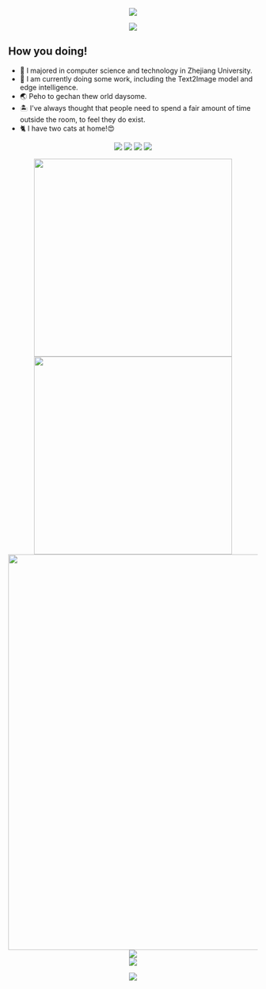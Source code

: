 <!-- https://github.com/kyechan99/capsule-render -->
<p align="center">
<img src="https://capsule-render.vercel.app/api?type=waving&color=timeGradient&height=300&&section=header&text=HI%20THERE!&fontSize=90&fontAlign=50&fontAlignY=30&desc=I%20am%20DjangoJungle!&descAlign=50&descSize=30&descAlignY=60&animation=twinkling">
</p>
 
<!-- https://github.com/DenverCoder1/readme-typing-svg -->
<p align="center">
<img src="https://readme-typing-svg.demolab.com?font=Orbitron&size=25&pause=1000&center=true&vCenter=true&random=false&width=600&lines=Welcome+to+my+GitHub+profile+page!;I+am+super+obsessed+with+programming!" />
</p>

## How you doing!
* 🏫 I majored in computer science and technology in Zhejiang University.
* 🔬 I am currently doing some work, including the Text2Image model and edge intelligence.
* 🌏 Peho to gechan thew orld daysome.
* 🏝️ I've always thought that people need to spend a fair amount of time outside the room, to feel they do exist.
* 🐈 I have two cats at home!😍



<!-- https://github.com/badges/shields -->
<p align="center">
<a href="https://github.com/DjangoJungle"><img src="https://img.shields.io/badge/GitHub-DjangoJungle-blue?logo=github" /></a>
<a href="https://space.bilibili.com/325130632"><img src="https://img.shields.io/badge/哔哩哔哩-Jungle想乡-pink?logo=bilibili" /></a>
<img src="https://img.shields.io/badge/Wechat-15013230805-green?logo=wechat" />
<!-- https://github.com/antonkomarev/github-profile-views-counter -->
<img src="https://komarev.com/ghpvc/?username=DjangoJungle&abbreviated=true&color=yellow" />
</p>
 
<p align="center">
<!-- https://github.com/anuraghazra/github-readme-stats -->
<img align="center" width="400" src="https://github-readme-stats.vercel.app/api?username=DjangoJungle&theme=transparent&include_all_commits=true&show_icons=true&hide_border=true" />
<!-- https://github.com/DenverCoder1/github-readme-streak-stats -->
<img align="center" width="400" src="https://streak-stats.demolab.com?user=DjangoJungle&theme=transparent&date_format=%5BY.%5Dn.j&hide_border=true" />
<br/>
<!-- https://github.com/Ashutosh00710/github-readme-activity-graph -->
<img width="800" src="https://github-readme-activity-graph.vercel.app/graph?username=DjangoJungle&theme=github-compact&hide_border=true&area=true">
<br/>
<!-- https://github.com/anuraghazra/github-readme-stats -->
<img align="center" src="https://github-readme-stats.vercel.app/api/top-langs/?username=DjangoJungle&theme=transparent&hide_border=true&layout=donut-vertical&langs_count=6" />
<br/>
<!-- https://github.com/tandpfun/skill-icons -->
<img align="center" src="https://skillicons.dev/icons?i=c,cpp,py,java,pytorch,vue,docker,mysql,md,git&theme=light" />
</p>
 
<!-- https://github.com/kyechan99/capsule-render -->
<p align="center">
<img src="https://capsule-render.vercel.app/api?type=waving&color=timeGradient&height=300&&section=footer&text=THE%20END!&fontSize=90&fontAlign=50&fontAlignY=70&desc=Hope%20your%20program%20is%20bug-free!&descAlign=50&descSize=30&descAlignY=40&animation=twinkling">
</p>









<!--
**DjangoJungle/DjangoJungle** is a ✨ _special_ ✨ repository because its `README.md` (this file) appears on your GitHub profile.

Here are some ideas to get you started:

- 🔭 I’m currently working on ...
- 🌱 I’m currently learning ...
- 👯 I’m looking to collaborate on ...
- 🤔 I’m looking for help with ...
- 💬 Ask me about ...
- 📫 How to reach me: ...
- 😄 Pronouns: ...
- ⚡ Fun fact: ...
-->


